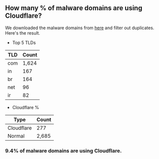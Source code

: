 ## How many % of malware domains are using Cloudflare?


We downloaded the malware domains from [here](https://urlhaus.abuse.ch) and filter out duplicates.
Here's the result.


[//]: # (start replacement)


- Top 5 TLDs

| TLD | Count |
| --- | --- |
| com | 1,624 |
| in | 167 |
| br | 164 |
| net | 96 |
| ir | 82 |


- Cloudflare %

| Type | Count |
| --- | --- |
| Cloudflare | 277 |
| Normal | 2,685 |


### 9.4% of malware domains are using Cloudflare.